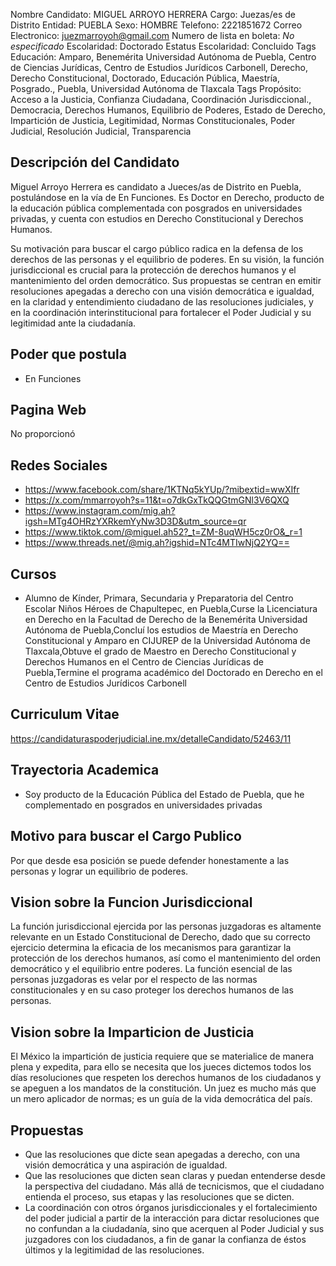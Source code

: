 Nombre Candidato: MIGUEL ARROYO HERRERA
Cargo: Juezas/es de Distrito
Entidad: PUEBLA
Sexo: HOMBRE
Telefono: 2221851672
Correo Electronico: juezmarroyoh@gmail.com
Numero de lista en boleta: *No especificado*
Escolaridad: Doctorado
Estatus Escolaridad: Concluido
Tags Educación: Amparo, Benemérita Universidad Autónoma de Puebla, Centro de Ciencias Jurídicas, Centro de Estudios Jurídicos Carbonell, Derecho, Derecho Constitucional, Doctorado, Educación Pública, Maestría, Posgrado., Puebla, Universidad Autónoma de Tlaxcala
Tags Propósito: Acceso a la Justicia, Confianza Ciudadana, Coordinación Jurisdiccional., Democracia, Derechos Humanos, Equilibrio de Poderes, Estado de Derecho, Impartición de Justicia, Legitimidad, Normas Constitucionales, Poder Judicial, Resolución Judicial, Transparencia


## Descripción del Candidato 

Miguel Arroyo Herrera es candidato a Jueces/as de Distrito en Puebla, postulándose en la vía de En Funciones. Es Doctor en Derecho, producto de la educación pública complementada con posgrados en universidades privadas, y cuenta con estudios en Derecho Constitucional y Derechos Humanos.

Su motivación para buscar el cargo público radica en la defensa de los derechos de las personas y el equilibrio de poderes. En su visión, la función jurisdiccional es crucial para la protección de derechos humanos y el mantenimiento del orden democrático. Sus propuestas se centran en emitir resoluciones apegadas a derecho con una visión democrática e igualdad, en la claridad y entendimiento ciudadano de las resoluciones judiciales, y en la coordinación interinstitucional para fortalecer el Poder Judicial y su legitimidad ante la ciudadanía.


## Poder que postula

- En Funciones


## Pagina Web

No proporcionó


## Redes Sociales

- https://www.facebook.com/share/1KTNq5kYUp/?mibextid=wwXIfr
- https://x.com/mmarroyoh?s=11&t=o7dkGxTkQQGtmGNl3V6QXQ
- https://www.instagram.com/mig.ah?igsh=MTg4OHRzYXRkemYyNw3D3D&utm_source=qr
- https://www.tiktok.com/@miguel.ah52?_t=ZM-8uqWH5cz0rO&_r=1
- https://www.threads.net/@mig.ah?igshid=NTc4MTIwNjQ2YQ==


## Cursos

- Alumno de Kínder, Primara, Secundaria y Preparatoria del Centro Escolar Niños Héroes de Chapultepec, en Puebla,Curse la Licenciatura en Derecho en la Facultad de Derecho de la Benemérita Universidad Autónoma de Puebla,Concluí los estudios de Maestría en Derecho Constitucional y Amparo en CIJUREP de la Universidad Autónoma de Tlaxcala,Obtuve el grado de Maestro en Derecho Constitucional y Derechos Humanos en el Centro de Ciencias Jurídicas de Puebla,Termine el programa académico del Doctorado en Derecho en el Centro de Estudios Jurídicos Carbonell


## Curriculum Vitae

https://candidaturaspoderjudicial.ine.mx/detalleCandidato/52463/11


## Trayectoria Academica

- Soy producto de la Educación Pública del Estado de Puebla, que he complementado en posgrados en universidades privadas


## Motivo para buscar el Cargo Publico

Por que desde esa posición se puede defender honestamente a las personas y lograr un equilibrio de poderes.


## Vision sobre la Funcion Jurisdiccional

La función jurisdiccional ejercida por las personas juzgadoras es altamente relevante en un Estado Constitucional de Derecho, dado que su correcto ejercicio determina la eficacia de los mecanismos para garantizar la protección de los derechos humanos, así como el mantenimiento del orden democrático y el equilibrio entre poderes. La función esencial de las personas juzgadoras es velar por el respecto de las normas constitucionales y en su caso proteger los derechos humanos de las personas.


## Vision sobre la Imparticion de Justicia

El México la impartición de justicia requiere que se materialice de manera plena y expedita, para ello se necesita que los jueces dictemos todos los días resoluciones que respeten los derechos humanos de los ciudadanos y se apeguen a los mandatos de la constitución. Un juez es mucho más que un mero aplicador de normas; es un guía de la vida democrática del país.


## Propuestas

- Que las resoluciones que dicte sean apegadas a derecho, con una visión democrática y una aspiración de igualdad.
- Que las resoluciones que dicten sean claras y puedan entenderse desde la perspectiva del ciudadano. Más allá de tecnicismos, que el ciudadano entienda el proceso, sus etapas y las resoluciones que se dicten.
- La coordinación con otros órganos jurisdiccionales y el fortalecimiento del poder judicial a partir de la interacción para dictar resoluciones que no confundan a la ciudadanía, sino que acerquen al Poder Judicial y sus juzgadores con los ciudadanos, a fin de ganar la confianza de éstos últimos y la legitimidad de las resoluciones.

